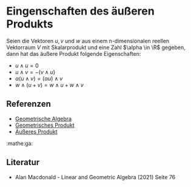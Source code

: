 # Eingenschaften des äußeren Produkts

Seien die Vektoren $u, v$ und $w$ aus einem n-dimensionalen reellen Vektorraum
$V$ mit Skalarprodukt und eine Zahl $\alpha \in \R$ gegeben, dann  hat das
äußere Produkt folgende Eigenschaften:
- $u \wedge u = 0$
- $u \wedge v = -(v \wedge u)$
- $\alpha(u \wedge v) = (\alpha u)\wedge v$
- $w \wedge (u + v) = w \wedge u + w \wedge v$

## Referenzen
- [Geometrische Algebra](f35d.md)
- [Geometrisches Produkt](81js.md)
- [Äußeres Produkt](fuw3.md)

:mathe:ga:

## Literatur
- Alan Macdonald - Linear and Geometric Algebra (2021) Seite 76
